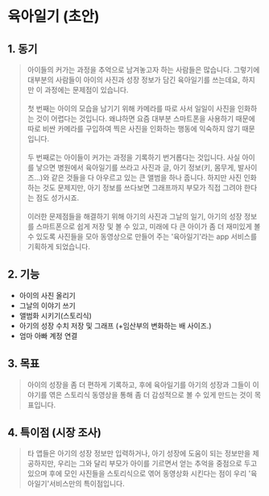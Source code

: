 # 육아일기 (초안)

## 1. 동기
> 아이들의 커가는 과정을 추억으로 남겨놓고자 하는 사람들은 많습니다. 그렇기에 대부분의 사람들이 아이의 사진과 성장 정보가 담긴 육아일기를 쓰는데요, 하지만 이 과정에는 문제점이 있습니다.<br><br> 첫 번째는 아이의 모습을 남기기 위해 카메라를 따로 사서 일일이 사진을 인화하는 것이 어렵다는 것입니다. 왜냐하면 요즘 대부분 스마트폰을 사용하기 때문에 따로 비싼 카메라를 구입하여 찍은 사진을 인화하는 행동에 익숙하지 않기 때문입니다.<br><br> 두 번째로는 아이들이 커가는 과정을 기록하기 번거롭다는 것입니다. 사실 아이를 낳으면 병원에서 육아일기를 쓰라고 사진과 글, 아기 정보(키, 몸무게, 발사이즈...)와 같은 것들을 다 아우르고 있는 큰 앨범을 하나 줍니다. 하지만 사진 인화하는 것도 문제지만, 아기 정보를 쓰다보면 그래프까지 부모가 직접 그려야 한다는 점도 성가시죠.<br><br> 이러한 문제점들을 해결하기 위해 아기의 사진과 그날의 일기, 아기의 성장 정보를 스마트폰으로 쉽게 저장 및 볼 수 있고, 미래에 다 큰 아이가 좀 더 재미있게 볼 수 있도록 사진들을 모아 동영상으로 만들어 주는 '육아일기'라는 app 서비스를 기획하게 되었습니다.   

## 2. 기능
  - 아이의 사진 올리기
  - 그날의 이야기 쓰기
  - 앨범화 시키기(스토리식)
  - 아기의 성장 수치 저장 및 그래프 (+임산부의 변화하는 배 사이즈.)
  - 엄마 아빠 계정 연결
  
## 3. 목표
> 아이의 성장을 좀 더 편하게 기록하고, 후에 육아일기를 아기의 성장과 그들이 이야기를 엮은 스토리식 동영상을 통해 좀 더 감성적으로 볼 수 있게 만드는 것이 목표입니다.

## 4. 특이점 (시장 조사)
> 타 앱들은 아기의 성장 정보만 입력하거나, 아기 성장에 도움이 되는 정보만을 제공하지만, 우리는 그와 달리 부모가 아이를 기르면서 얻는 추억을 중점으로 두고 있으며 후에 모인 사진들을 스토리식으로 엮어 동영상화 시킨다는 점이 우리 '육아일기'서비스만의 특이점입니다.